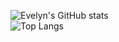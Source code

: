 
![Evelyn's GitHub stats](https://github-readme-stats.vercel.app/api?username=evelynsfranca&hide=contribs,prs&show_icons=true&theme=midnight-purple&count_private=true&hide_border=true&include_all_commits=true)
<br/>
![Top Langs](https://github-readme-stats.vercel.app/api/top-langs/?username=evelynsfranca&layout=compact&theme=midnight-purple)
